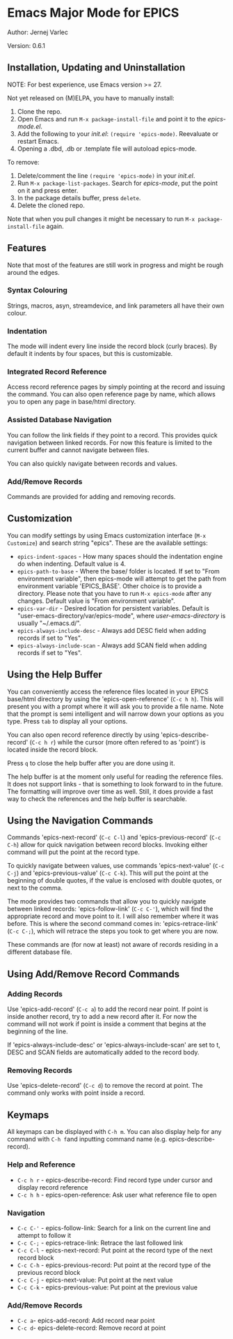 # Emacs Major Mode for EPICS

Author: Jernej Varlec

Version: 0.6.1

## Installation, Updating and Uninstallation

NOTE: For best experience, use Emacs version >= 27.

Not yet released on (M)ELPA, you have to manually install:
1. Clone the repo.
2. Open Emacs and run `M-x package-install-file` and point it to the *epics-mode.el*.
3. Add the following to your *init.el*: `(require 'epics-mode)`. Reevaluate or restart Emacs.
4. Opening a .dbd, .db or .template file will autoload epics-mode.

To remove:
1. Delete/comment the line `(require 'epics-mode)` in your *init.el*.
2. Run `M-x package-list-packages`. Search for *epics-mode*, put the point on it and press enter.
3. In the package details buffer, press `delete`.
4. Delete the cloned repo.

Note that when you pull changes it might be necessary to run `M-x package-install-file` again.

## Features

Note that most of the features are still work in progress and might be rough around the edges.

### Syntax Colouring

Strings, macros, asyn, streamdevice, and link parameters all have their own colour.

### Indentation

The mode will indent every line inside the record block (curly braces). By default it indents by four spaces, but this is customizable. 

### Integrated Record Reference

Access record reference pages by simply pointing at the record and issuing the command. You can also open reference page by name, which allows you to open any page in base/html directory.

### Assisted Database Navigation

You can follow the link fields if they point to a record. This provides quick navigation between linked records. For now this feature is limited to the current buffer and cannot navigate between files. 

You can also quickly navigate between records and values.

### Add/Remove Records

Commands are provided for adding and removing records.

## Customization

You can modify settings by using Emacs customization interface (`M-x Customize`) and search string "epics". These are the available settings:

* `epics-indent-spaces` - How many spaces should the indentation engine do when indenting. Default value is 4.
* `epics-path-to-base` - Where the base/ folder is located. If set to "From environment variable", then epics-mode will attempt to get the path from environment variable 'EPICS_BASE'. Other choice is to provide a directory. Please note that you have to run `M-x epics-mode` after any changes. Default value is "From environment variable".
* `epics-var-dir` - Desired location for persistent variables. Default is "user-emacs-directory/var/epics-mode", where *user-emacs-directory* is usually "~/.emacs.d/".
* `epics-always-include-desc` - Always add DESC field when adding records if set to "Yes".
* `epics-always-include-scan` - Always add SCAN field when adding records if set to "Yes".

## Using the Help Buffer

You can conveniently access the reference files located in your EPICS base/html directory by using the 'epics-open-reference' (`C-c h h`). This will present you with a prompt where it will ask you to provide a file name. Note that the prompt is semi intelligent and will narrow down your options as you type. Press `tab` to display all your options.

You can also open record reference directly by using 'epics-describe-record' (`C-c h r`) while the cursor (more often refered to as 'point') is located inside the record block.

Press `q` to close the help buffer after you are done using it.

The help buffer is at the moment only useful for reading the reference files. It does not support links - that is something to look forward to in the future. The formatting will improve over time as well. Still, it does provide a fast way to check the references and the help buffer is searchable.

## Using the Navigation Commands

Commands 'epics-next-record' (`C-c C-l`) and 'epics-previous-record' (`C-c C-h`) allow for quick navigation between record blocks. Invoking either command will put the point at the record type.

To quickly navigate between values, use commands 'epics-next-value' (`C-c C-j`) and 'epics-previous-value' (`C-c C-k`). This will put the point at the beginning of double quotes, if the value is enclosed with double quotes, or next to the comma.

The mode provides two commands that allow you to quickly navigate between linked records: 'epics-follow-link' (`C-c C-'`), which will find the appropriate record and move point to it. I will also remember where it was before. This is where the second command comes in: 'epics-retrace-link' (`C-c C-;`), which will retrace the steps you took to get where you are now.

These commands are (for now at least) not aware of records residing in a different database file.

## Using Add/Remove Record Commands

### Adding Records

Use 'epics-add-record' (`C-c a`) to add the record near point. If point is inside another record, try to add a new record after it. For now the command will not work if point is inside a comment that begins at the beginning of the line.

If 'epics-always-include-desc' or 'epics-always-include-scan' are set to t, DESC and SCAN fields are automatically added to the record body.

### Removing Records

Use 'epics-delete-record' (`C-c d`) to remove the record at point. The command only works with point inside a record.

## Keymaps

All keymaps can be displayed with `C-h m`. You can also display help for any command with `C-h f`and inputting command name (e.g. epics-describe-record).

### Help and Reference
* `C-c h r` - epics-describe-record: Find record type under cursor and display record reference
* `C-c h h` - epics-open-reference: Ask user what reference file to open

### Navigation
* `C-c C-'` - epics-follow-link: Search for a link on the current line and attempt to follow it
* `C-c C-;` - epics-retrace-link: Retrace the last followed link
* `C-c C-l` - epics-next-record: Put point at the record type of the next record block
* `C-c C-h` - epics-previous-record: Put point at the record type of the previous record block
* `C-c C-j` - epics-next-value: Put point at the next value
* `C-c C-k` - epics-previous-value: Put point at the previous value

### Add/Remove Records
* `C-c a`- epics-add-record: Add record near point
* `C-c d`- epics-delete-record: Remove record at point

